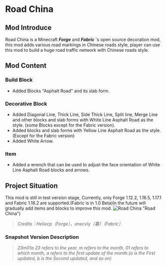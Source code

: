 # Road China
## Mod Introduce
Road China is a Minecraft ___Forge___ and ___Fabric___ 's open source decoration mod, this mod adds various road markings in Chinese roads style, player can use this mod to build a huge road traffic network with Chinese roads style.
## Mod Content
### Build Block
 - Added Blocks "Asphalt Road" and its slab form.
### Decorative Block
 - Added Diagonal Line, Thick Line, Side Thick Line, Split line, Merge Line and other blocks and slab forms with White Line Asphalt Road as the style. (some Blocks except for the Fabric version).
 - Added blocks and slab forms with Yellow Line Asphalt Road as the style. (Except for the Fabric version)
 - Added White Arrow.
### Item
 - Added a wrench that can be used to adjust the face orientation of White Line Asphalt Road blocks and arrows.
## Project Situation
This mod is still in test version stage, Currently, only Forge 1.12.2, 1.16.5, 1.17.1 and Fabric 1.18.2 are supported.(Fabric is in 1.0 Beta)In the future will gradually add items and blocks to improve this mod.
![Road China](https://s1.ax1x.com/2023/03/02/ppFyilD.png) "Road China")
> *Credits：Heliecp（Forge），onecvly（暮）（Fabric）*
### Snapshot Version Description
> *23m01a*
> *23 refers to the year, m refers to the month, 01 refers to which month, a refers to the first update of the month.(a is the First updated, b is the Second updated, and so on)*
